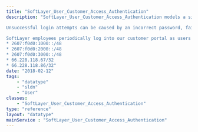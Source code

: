 ```yaml
---
title: "SoftLayer_User_Customer_Access_Authentication"
description: "SoftLayer_User_Customer_Access_Authentication models a single attempt to log into the SoftLayer customer portal. A SoftLayer_User_Customer_Access_Authentication record is created every time a user attempts to log into the portal. Use this service to audit your users' portal activity and diagnose potential security breaches of your SoftLayer portal accounts. 

Unsuccessful login attempts can be caused by an incorrect password, failing to answer or not answering a login security question if the user has them configured, or attempting to log in from an IP address outside of the user's IP address restriction list. 

SoftLayer employees periodically log into our customer portal as users to diagnose portal issues, verify settings and configuration, and to perform maintenance on your account or services. SoftLayer employees only log into customer accounts from the following IP ranges: 
* 2607:f0d0:1000::/48
* 2607:f0d0:2000::/48
* 2607:f0d0:3000::/48
* 66.228.118.67/32
* 66.228.118.86/32"
date: "2018-02-12"
tags:
    - "datatype"
    - "sldn"
    - "User"
classes:
    - "SoftLayer_User_Customer_Access_Authentication"
type: "reference"
layout: "datatype"
mainService : "SoftLayer_User_Customer_Access_Authentication"
---
```

